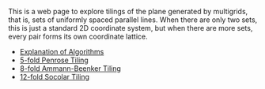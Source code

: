 This is a web page to explore tilings of the plane generated by
multigrids, that is, sets of uniformly spaced parallel lines.  When
there are only two sets, this is just a standard 2D coordinate system,
but when there are more sets, every pair forms its own coordinate
lattice.

- [Explanation of Algorithms](https://dhmunro.github.io/tiling/)
- [5-fold Penrose Tiling](https://dhmunro.github.io/tiling/rhombtile.html)
- [8-fold Ammann-Beenker Tiling](https://dhmunro.github.io/tiling/rhombtile.html?nsym=4)
- [12-fold Socolar Tiling](https://dhmunro.github.io/tiling/rhombtile.html?nsym=6)
